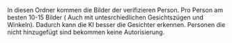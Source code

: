 In diesen Ordner kommen die Bilder der verifizieren Person. Pro Person am besten 10-15 Bilder ( Auch mit untesrchiedlichen Gesichtszügen und Winkeln). Dadurch kann die KI besser die Gesichter erkennen. Personen die nicht hinzugefügt sind bekommen keine Autorisierung. 